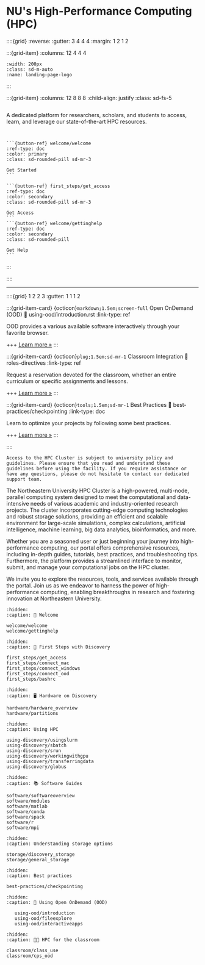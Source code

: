 <!--#  NEU's HPC Docs-->

# NU's High-Performance Computing (HPC)

::::{grid}
:reverse:
:gutter: 3 4 4 4
:margin: 1 2 1 2

:::{grid-item}
:columns: 12 4 4 4

```{image}  _static/logo-square.png
:width: 200px
:class: sd-m-auto
:name: landing-page-logo
```

:::

:::{grid-item}
:columns: 12 8 8 8
:child-align: justify
:class: sd-fs-5

```{rubric} Welcome to HPC Cluster online documentation.
```
A dedicated platform for researchers, scholars, and students to access, learn, and leverage our state-of-the-art HPC resources.

````{div} sd-d-flex-row


```{button-ref} welcome/welcome
:ref-type: doc
:color: primary
:class: sd-rounded-pill sd-mr-3

Get Started
```

```{button-ref} first_steps/get_access
:ref-type: doc
:color: secondary
:class: sd-rounded-pill sd-mr-3

Get Access
```
```{button-ref} welcome/gettinghelp
:ref-type: doc
:color: secondary
:class: sd-rounded-pill

Get Help
```
````

:::

::::

---

::::{grid} 1 2 2 3
:gutter: 1 1 1 2

:::{grid-item-card} {octicon}`markdown;1.5em;screen-full` Open OnDemand (OOD)
:link: using-ood/introduction.rst
:link-type: ref

OOD provides a various available software interactively through your favorite browser.

+++
[Learn more »](using-ood/introduction.rst)
:::

:::{grid-item-card} {octicon}`plug;1.5em;sd-mr-1` Classroom Integration
:link: roles-directives
:link-type: ref

Request a reservation devoted for the classroom, whether an entire curriculum or specific assignments and lessons.

+++
[Learn more »](classroom/class_use.rst)
:::

:::{grid-item-card} {octicon}`tools;1.5em;sd-mr-1` Best Practices
:link: best-practices/checkpointing
:link-type: doc

Learn to optimize your projects by following some best practices.

+++
[Learn more »](best-practices/checkpointing.rst)
:::

::::

```{note}
Access to the HPC Cluster is subject to university policy and guidelines. Please ensure that you read and understand these guidelines before using the facility. If you require assistance or have any questions, please do not hesitate to contact our dedicated support team.
```


The Northeastern University HPC Cluster is a high-powered, multi-node, parallel computing system designed to meet the computational and data-intensive needs of various academic and industry-oriented research projects. The cluster incorporates cutting-edge computing technologies and robust storage solutions, providing an efficient and scalable environment for large-scale simulations, complex calculations, artificial intelligence, machine learning, big data analytics, bioinformatics, and more.

Whether you are a seasoned user or just beginning your journey into high-performance computing, our portal offers comprehensive resources, including in-depth guides, tutorials, best practices, and troubleshooting tips. Furthermore, the platform provides a streamlined interface to monitor, submit, and manage your computational jobs on the HPC cluster.

We invite you to explore the resources, tools, and services available through the portal. Join us as we endeavor to harness the power of high-performance computing, enabling breakthroughs in research and fostering innovation at Northeastern University.

```{toctree}
:hidden:
:caption: 👋 Welcome

welcome/welcome
welcome/gettinghelp
```

```{toctree}
:hidden:
:caption: 🔎 First Steps with Discovery

first_steps/get_access
first_steps/connect_mac
first_steps/connect_windows
first_steps/connect_ood
first_steps/bashrc
```
```{toctree}
:hidden:
:caption: 🖥️ Hardware on Discovery

hardware/hardware_overview
hardware/partitions
```

```{toctree}
:hidden:
:caption: Using HPC

using-discovery/usingslurm
using-discovery/sbatch
using-discovery/srun
using-discovery/workingwithgpu
using-discovery/transferringdata
using-discovery/globus
```

```{toctree}
:hidden:
:caption: 📚 Software Guides

software/softwareoverview
software/modules
software/matlab
software/conda
software/spack
software/r
software/mpi
```

```{toctree}
:hidden:
:caption: Understanding storage options

storage/discovery_storage
storage/general_storage
```

```{toctree}
:hidden:
:caption: Best practices

best-practices/checkpointing
```

```{toctree}
:hidden:
:caption: 📖 Using Open OnDemand (OOD)

   using-ood/introduction
   using-ood/fileexplore
   using-ood/interactiveapps
```

```{toctree}
:hidden:
:caption: 🧑‍🏫 HPC for the classroom

classroom/class_use
classroom/cps_ood
```



